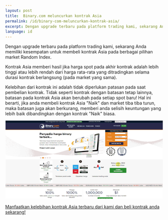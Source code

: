 ```yaml
---
layout: post
title:  Binary.com meluncurkan kontrak Asia
permalink: /id/binary-com-meluncurkan-kontrak-asia/
excerpt: Dengan upgrade terbaru pada platform trading kami, sekarang Anda memiliki kesempatan untuk membeli kontrak Asia pada berbagai pilihan market Random Index.
language: id
---
```

Dengan upgrade terbaru pada platform trading kami, sekarang Anda memiliki kesempatan untuk membeli kontrak Asia pada berbagai pilihan market Random Index.

Kontrak Asia memberi hasil jika harga spot pada akhir kontrak adalah lebih tinggi atau lebih rendah dari harga rata-rata yang ditradingkan selama durasi kontrak berlangsung (pada market yang sama).

Kelebihan dari kontrak ini adalah tidak diperlukan patasan pada saat pembelian kontrak. Tidak seperti kontrak dengan batasan tetap lainnya, batasan pada kontrak Asia akan berubah pada setiap spot baru! Hal ini berarti, jika anda membeli kontrak Asia "Naik" dan market tiba tiba turun, maka batasan juga akan berkurang, memberi anda selisih keuntungan yang lebih baik dibandingkan dengan kontrak "Naik" biasa.

![dd](/images/id-25-09-2014.gif)

[Manfaatkan kelebihan kontrak Asia terbaru dari kami dan beli kontrak anda sekarang!](https://www.binary.com/c/trade.cgi?market=random&time=7t&form_name=asian&expiry_&amount_&H=%2B0&currency=USD&underlying_symbol=R_50&amount=100&date_&&l=ID/?utm_medium=social&utm_source=blog&utm_content=whatsnew)
